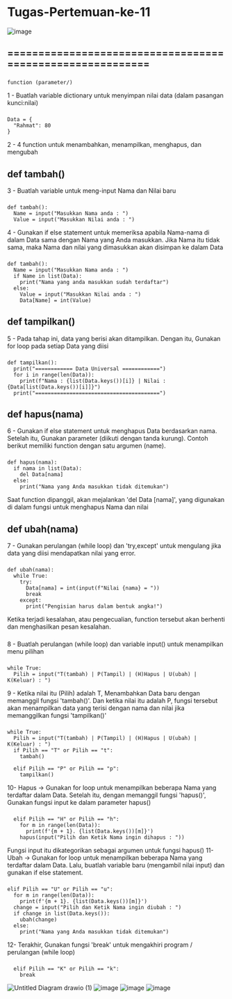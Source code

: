 # Tugas-Pertemuan-ke-11
![image](https://user-images.githubusercontent.com/61907877/145710800-4d0370cd-aea8-467d-bc75-00cb2bcde8d3.png)
## ==========================================================
###
    function (parameter/)
1 - Buatlah variable dictionary untuk menyimpan nilai data (dalam pasangan kunci:nilai)
###
    Data = {
      "Rahmat": 80
    }
2 - 4 function untuk menambahkan, menampilkan, menghapus, dan mengubah
## def tambah()
3 - Buatlah variable untuk meng-input Nama dan Nilai baru
###
    def tambah():
      Name = input("Masukkan Nama anda : ")
      Value = input("Masukkan Nilai anda : ")
4 - Gunakan if else statement untuk memeriksa apabila Nama-nama di dalam Data sama dengan Nama yang Anda masukkan. Jika Nama itu tidak sama, maka Nama dan nilai yang dimasukkan akan disimpan ke dalam Data
###
    def tambah():
      Name = input("Masukkan Nama anda : ")
      if Name in list(Data):
        print("Nama yang anda masukkan sudah terdaftar")
      else:
        Value = input("Masukkan Nilai anda : ")
        Data[Name] = int(Value)
## def tampilkan()
5 - Pada tahap ini, data yang berisi akan ditampilkan. Dengan itu, Gunakan for loop pada setiap Data yang diisi
###
    def tampilkan():
      print("============ Data Universal ============")
      for i in range(len(Data)):
        print(f"Nama : {list(Data.keys())[i]} | Nilai : {Data[list(Data.keys())[i]]}")
      print("========================================")
## def hapus(nama)
6 - Gunakan if else statement untuk menghapus Data berdasarkan nama. Setelah itu, Gunakan parameter (diikuti dengan tanda kurung). Contoh berikut memiliki function dengan satu argumen (name).
###
    def hapus(nama):
      if nama in list(Data):
        del Data[nama]
      else:
        print("Nama yang Anda masukkan tidak ditemukan")
Saat function dipanggil, akan mejalankan 'del Data [nama]', yang digunakan di dalam fungsi untuk menghapus Nama dan nilai
## def ubah(nama)
7 - Gunakan perulangan (while loop) dan 'try,except' untuk mengulang jika data yang diisi mendapatkan nilai yang error.
###
    def ubah(nama):
      while True:
        try:
          Data[nama] = int(input(f"Nilai {nama} = "))
          break
        except:
          print("Pengisian harus dalam bentuk angka!")
Ketika terjadi kesalahan, atau pengecualian, function tersebut akan berhenti dan menghasilkan pesan kesalahan.
###
8 - Buatlah perulangan (while loop) dan variable input() untuk menampilkan menu pilihan
###
    while True:
      Pilih = input("T(tambah) | P(Tampil) | (H)Hapus | U(ubah) | K(Keluar) : ")
9 - Ketika nilai itu (Pilih) adalah T, Menambahkan Data baru dengan memanggil fungsi 'tambah()'. Dan ketika nilai itu adalah P, fungsi tersebut akan menampilkan data yang terisi dengan nama dan nilai jika memanggilkan fungsi 'tampilkan()'
###
    while True:
      Pilih = input("T(tambah) | P(Tampil) | (H)Hapus | U(ubah) | K(Keluar) : ")
      if Pilih == "T" or Pilih == "t":
        tambah()

      elif Pilih == "P" or Pilih == "p":
        tampilkan()
10- Hapus -> Gunakan for loop untuk menampilkan beberapa Nama yang terdaftar dalam Data. Setelah itu, dengan memanggil fungsi 'hapus()', Gunakan fungsi input ke dalam parameter hapus()
###
      elif Pilih == "H" or Pilih == "h":
        for m in range(len(Data)):
          print(f'{m + 1}. {list(Data.keys())[m]}')
        hapus(input("Pilih dan Ketik Nama ingin dihapus : "))
Fungsi input itu dikategorikan sebagai argumen untuk fungsi hapus()
11- Ubah -> Gunakan for loop untuk menampilkan beberapa Nama yang terdaftar dalam Data. Lalu, buatlah variable baru (mengambil nilai input) dan gunakan if else statement.
###
    elif Pilih == "U" or Pilih == "u":
      for m in range(len(Data)):
        print(f'{m + 1}. {list(Data.keys())[m]}')
      change = input("Pilih dan Ketik Nama ingin diubah : ")
      if change in list(Data.keys()):
        ubah(change)
      else:
        print("Nama yang Anda masukkan tidak ditemukan")
12- Terakhir, Gunakan fungsi 'break' untuk mengakhiri program / perulangan (while loop)
###
      elif Pilih == "K" or Pilih == "k":
        break
![Untitled Diagram drawio (1)](https://user-images.githubusercontent.com/61907877/145726384-caa8060e-5dd4-491b-9411-63dadf1e12ea.png)
![image](https://user-images.githubusercontent.com/61907877/145756262-bfaed51b-3052-4a70-9bb2-376c14a55d9c.png)
![image](https://user-images.githubusercontent.com/61907877/145756594-5088c071-ac4c-4dab-a573-d5a4bb55aafb.png)
![image](https://user-images.githubusercontent.com/61907877/145756764-e186fad8-c3e7-410f-b611-06d08287d685.png)
